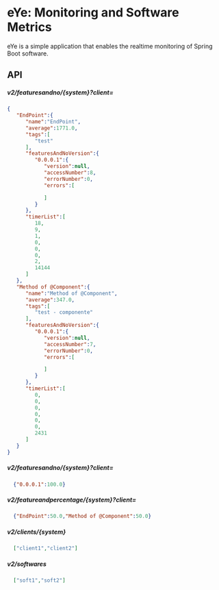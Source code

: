# eYe: Monitoring and Software Metrics

eYe is a simple application that enables the realtime monitoring of Spring Boot software.

## API

##### v2/featuresandno/{system}?client=


```JSON 
{  
   "EndPoint":{  
      "name":"EndPoint",
      "average":1771.0,
      "tags":[  
         "test"
      ],
      "featuresAndNoVersion":{  
         "0.0.0.1":{  
            "version":null,
            "accessNumber":8,
            "errorNumber":0,
            "errors":[  

            ]
         }
      },
      "timerList":[  
         18,
         9,
         1,
         0,
         0,
         0,
         2,
         14144
      ]
   },
   "Method of @Component":{  
      "name":"Method of @Component",
      "average":347.0,
      "tags":[  
         "test - componente"
      ],
      "featuresAndNoVersion":{  
         "0.0.0.1":{  
            "version":null,
            "accessNumber":7,
            "errorNumber":0,
            "errors":[  

            ]
         }
      },
      "timerList":[  
         0,
         0,
         0,
         0,
         0,
         0,
         2431
      ]
   }
}
 ```
 
##### v2/featuresandno/{system}?client=

```JSON 
  {"0.0.0.1":100.0}
``` 

##### v2/featureandpercentage/{system}?client=

```JSON 
  {"EndPoint":50.0,"Method of @Component":50.0}
``` 

##### v2/clients/{system}

```JSON 
  ["client1","client2"]
``` 

##### v2/softwares

```JSON 
  ["soft1","soft2"]
``` 
